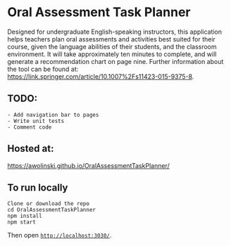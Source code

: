 # Oral Assessment Task Planner

Designed for undergraduate English-speaking instructors, this application helps teachers plan oral assessments and activities best suited for their course, given the language abilities of their students, and the classroom environment. It will take approximately ten minutes to complete, and will generate a recommendation chart on page nine. Further information about the tool can be found at: https://link.springer.com/article/10.1007%2Fs11423-015-9375-8.


## TODO:
    - Add navigation bar to pages
    - Write unit tests
    - Comment code

## Hosted at:
https://awolinski.github.io/OralAssessmentTaskPlanner/


## To run locally

```
Clone or download the repo
cd OralAssessmentTaskPlanner
npm install
npm start
```

Then open [`http://localhost:3030/`](http://localhost:3030/).

